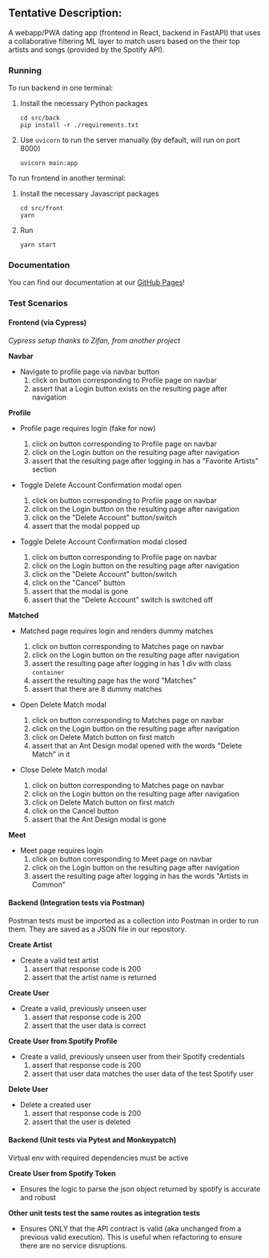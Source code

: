 ## Tentative Description:

A webapp/PWA dating app (frontend in React, backend in FastAPI) that uses a collaborative filtering ML layer to match users based on the their top artists and songs (provided by the Spotify API).

### Running
To run backend in one terminal:
1. Install the necessary Python packages
    ```
    cd src/back
    pip install -r ./requirements.txt
    ```
2. Use `uvicorn` to run the server manually (by default, will run on port 8000)
    ```
    uvicorn main:app
    ```

To run frontend in another terminal:
1. Install the necessary Javascript packages
    ```
    cd src/front
    yarn
    ```

2. Run
    ```
    yarn start
    ```

### Documentation
You can find our documentation at our [GitHub Pages](https://jho44.github.io/YouDate/)!

### Test Scenarios
#### Frontend (via Cypress)
*Cypress setup thanks to Zifan, from another project*

**Navbar**
- Navigate to profile page via navbar button
    1. click on button corresponding to Profile page on navbar
    2. assert that a Login button exists on the resulting page after navigation

**Profile**
- Profile page requires login (fake for now)
    1. click on button corresponding to Profile page on navbar
    2. click on the Login button on the resulting page after navigation
    3. assert that the resulting page after logging in has a "Favorite Artists" section

- Toggle Delete Account Confirmation modal open
    1. click on button corresponding to Profile page on navbar
    2. click on the Login button on the resulting page after navigation
    3. click on the "Delete Account" button/switch
    4. assert that the modal popped up

- Toggle Delete Account Confirmation modal closed
    1. click on button corresponding to Profile page on navbar
    2. click on the Login button on the resulting page after navigation
    3. click on the "Delete Account" button/switch
    4. click on the "Cancel" button
    5. assert that the modal is gone
    6. assert that the "Delete Account" switch is switched off

**Matched**
- Matched page requires login and renders dummy matches
    1. click on button corresponding to Matches page on navbar
    2. click on the Login button on the resulting page after navigation
    3. assert the resulting page after logging in has 1 div with class `container`
    4. assert the resulting page has the word "Matches"
    5. assert that there are 8 dummy matches

- Open Delete Match modal
    1. click on button corresponding to Matches page on navbar
    2. click on the Login button on the resulting page after navigation
    3. click on Delete Match button on first match
    4. assert that an Ant Design modal opened with the words "Delete Match" in it

- Close Delete Match modal
    1. click on button corresponding to Matches page on navbar
    2. click on the Login button on the resulting page after navigation
    3. click on Delete Match button on first match
    4. click on the Cancel button
    5. assert that the Ant Design modal is gone

**Meet**
- Meet page requires login
    1. click on button corresponding to Meet page on navbar
    2. click on the Login button on the resulting page after navigation
    3. assert the resulting page after logging in has the words "Artists in Common"

#### Backend (Integration tests via Postman)

Postman tests must be imported as a collection into Postman in order to run them. They are saved as a JSON file in our repository.

**Create Artist**
- Create a valid test artist
    1. assert that response code is 200
    2. assert that the artist name is returned

**Create User**
- Create a valid, previously unseen user
    1. assert that response code is 200
    2. assert that the user data is correct

**Create User from Spotify Profile**
- Create a valid, previously unseen user from their Spotify credentials
    1. assert that response code is 200
    2. assert that user data matches the user data of the test Spotify user

**Delete User**
- Delete a created user
    1. assert that response code is 200
    2. assert that the user is deleted

#### Backend (Unit tests via Pytest and Monkeypatch)

Virtual env with required dependencies must be active

**Create User from Spotify Token**
- Ensures the logic to parse the json object returned by spotify is accurate and robust

**Other unit tests test the same routes as integration tests**
- Ensures ONLY that the API contract is valid (aka unchanged from a previous valid execution). This is useful when refactoring to ensure there are no service disruptions.
